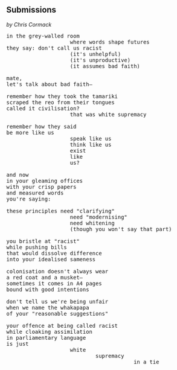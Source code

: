 ## Submissions
*by Chris Cormack*
<pre>
in the grey-walled room
                    where words shape futures
they say: don't call us racist
                    (it's unhelpful)
                    (it's unproductive)
                    (it assumes bad faith)

mate,
let's talk about bad faith—

remember how they took the tamariki
scraped the reo from their tongues
called it civilisation?
                    that was white supremacy

remember how they said
be more like us
                    speak like us
                    think like us
                    exist
                    like
                    us?

and now
in your gleaming offices
with your crisp papers
and measured words
you're saying:

these principles need "clarifying"
                    need "modernising"
                    need whitening
                    (though you won't say that part)

you bristle at "racist"
while pushing bills
that would dissolve difference
into your idealised sameness

colonisation doesn't always wear
a red coat and a musket—
sometimes it comes in A4 pages
bound with good intentions

don't tell us we're being unfair
when we name the whakapapa
of your "reasonable suggestions"

your offence at being called racist
while cloaking assimilation
in parliamentary language
is just
                    white
                            supremacy
                                        in a tie
</pre">